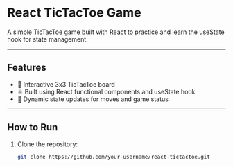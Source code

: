 # React TicTacToe Game

A simple TicTacToe game built with React to practice and learn the useState hook for state management.

---

## Features

- 🎯 Interactive 3x3 TicTacToe board  
- ⚛️ Built using React functional components and useState hook  
- 🔄 Dynamic state updates for moves and game status  
---

## How to Run

1. Clone the repository:  
   ```bash
   git clone https://github.com/your-username/react-tictactoe.git
